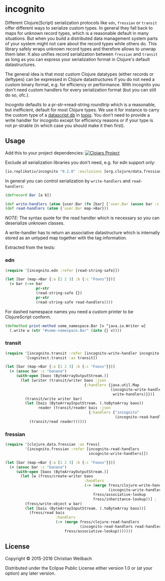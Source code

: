 # incognito

Different Clojure(Script) serialization protocols like `edn`, `fressian` or
`transit` offer different ways to serialize custom types. In general
they fall back to maps for unknown record types, which is a reasonable
default in many situations. But when you build a distributed data
management system parts of your system might not care about the record
types while others do. This library safely wraps unknown record types
and therefore allows to unwrap them later. It also unifies record
serialization between `fressian` and `transit` as long as you can
express your serialization format in Clojure's default datastructures.

The general idea is that most custom Clojure datatypes (either records
or deftypes) can be expressed in Clojure datastructures if you do not
need a custom binary format, e.g. for efficiency or performance. With
incognito you don't need custom handlers for every serialization
format (but you can still do so, ofc.).

Incognito defaults to a pr-str->read-string roundtrip which is a
reasonable, but inefficient, default for most Clojure types. We use it
for instance to carry the custom type of a [datascript
db](https://github.com/tonsky/datascript) in
[topiq](https://github.com/replikativ/topiq). You don't need to
provide a write handler for incognito except for efficiency reasons or
if your type is not pr-strable (in which case you should make it then
first).



## Usage

Add this to your project dependencies:
[![Clojars Project](http://clojars.org/io.replikativ/incognito/latest-version.svg)](http://clojars.org/io.replikativ/incognito)

Exclude all serialization libraries you don't need, e.g. for edn support only:
```clojure
[io.replikativ/incognito "0.2.0" :exclusions [org.clojure/data.fressian com.cognitect/transit-clj]]
```

In general you can control serialization by `write-handlers` and `read-handlers`:

```clojure
(defrecord Bar [a b])

(def write-handlers (atom {user.Bar (fn [bar] ['user.Bar (assoc bar :c "banana")])}))
(def read-handlers (atom {'user.Bar map->Bar}))
```
*NOTE*: The syntax quote for the read handler which is necessary so you
can deserialize unknown classes.

A write-handler has to return an associative datastructure which is
internally stored as an untyped map together with the tag information.

Extracted from the tests:

### edn

```clojure
(require '[incognito.edn :refer [read-string-safe]])

(let [bar (map->Bar {:a [1 2 3] :b {:c "Fooos"}})]
  (= bar (->> bar
              pr-str
              (read-string-safe {})
              pr-str
              (read-string-safe read-handlers))))
```

For dashed namespace names you need a custom printer to be
ClojureScript conform.

```clojure
(defmethod print-method some_namespace.Bar [v ^java.io.Writer w]
  (.write w (str "#some-namespace.Bar" (into {} v))))
```


### transit
```clojure
(require '[incognito.transit :refer [incognito-write-handler incognito-read-handler]]
         '[cognitect.transit :as transit])

(let [bar (map->Bar {:a [1 2 3] :b {:c "Fooos"}})]
  (= (assoc bar :c "banana")
     (with-open [baos (ByteArrayOutputStream.)]
       (let [writer (transit/writer baos :json
                                    {:handlers {java.util.Map
                                                (incognito-write-handler
                                                 write-handlers)}})]
         (transit/write writer bar)
         (let [bais (ByteArrayInputStream. (.toByteArray baos))
               reader (transit/reader bais :json
                                      {:handlers {"incognito"
                                                  (incognito-read-handler read-handlers)}})]
           (transit/read reader))))))
```

### fressian

```clojure
(require '[clojure.data.fressian :as fress]
         '[incognito.fressian :refer [incognito-read-handlers
                                      incognito-write-handlers]])

(let [bar (map->Bar {:a [1 2 3] :b {:c "Fooos"}})]
  (= (assoc bar :c "banana")
     (with-open [baos (ByteArrayOutputStream.)]
       (let [w (fress/create-writer baos
                                    :handlers
                                    (-> (merge fress/clojure-write-handlers
                                               (incognito-write-handlers write-handlers))
                                        fress/associative-lookup
                                        fress/inheritance-lookup))] ;
         (fress/write-object w bar)
         (let [bais (ByteArrayInputStream. (.toByteArray baos))]
           (fress/read bais
                       :handlers
                       (-> (merge fress/clojure-read-handlers
                                  (incognito-read-handlers read-handlers))
                           fress/associative-lookup)))))))
```

## License

Copyright © 2015-2016 Christian Weilbach

Distributed under the Eclipse Public License either version 1.0 or (at
your option) any later version.
